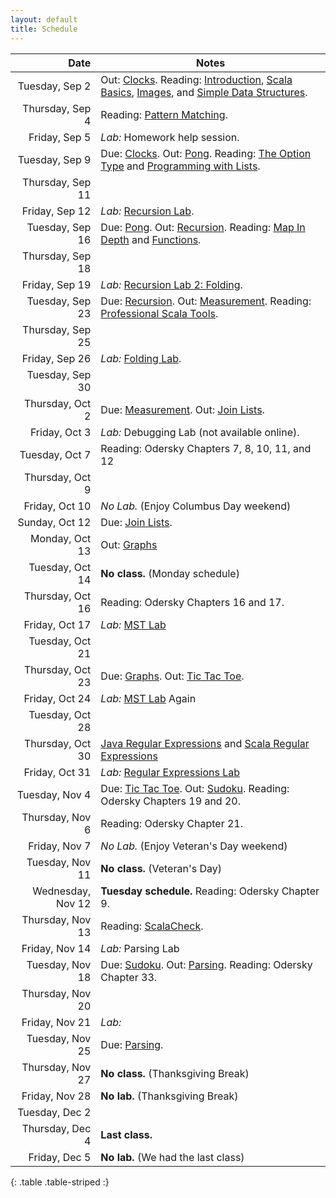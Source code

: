 ```yaml
---
layout: default
title: Schedule
---
```


| Date              | Notes                                                                                           |
|------------------:|-------------------------------------------------------------------------------------------------|
| Tuesday, Sep 2    | Out: [Clocks]. Reading: [Introduction], [Scala Basics], [Images], and [Simple Data Structures]. |
| Thursday, Sep 4   | Reading: [Pattern Matching].                                                                    |
| Friday, Sep 5     | *Lab:* Homework help session.                                                                   |
| Tuesday, Sep 9    | Due: [Clocks]. Out: [Pong]. Reading: [The Option Type] and [Programming with Lists].            |
| Thursday, Sep 11  |                                                                                                 |
| Friday, Sep 12    | *Lab:* [Recursion Lab].                                                                         |
| Tuesday, Sep 16   | Due: [Pong]. Out: [Recursion]. Reading: [Map In Depth] and [Functions].                         |
| Thursday, Sep 18  |                                                                                                 |
| Friday, Sep 19    | *Lab:* [Recursion Lab 2: Folding].                                                              |
| Tuesday, Sep 23   | Due: [Recursion]. Out: [Measurement]. Reading: [Professional Scala Tools].                      |
| Thursday, Sep 25  |                                                                                                 |
| Friday, Sep 26    | *Lab:* [Folding Lab](../hw/folding_lab).                                                        |
| Tuesday, Sep 30   |                                                                                                 |
| Thursday, Oct 2   | Due: [Measurement]. Out: [Join Lists].                                                          |
| Friday, Oct 3     | *Lab:* Debugging Lab (not available online).                                                    |
| Tuesday, Oct 7    | Reading: Odersky Chapters 7, 8, 10, 11, and 12                                                  |
| Thursday, Oct 9   |                                                                                                 |
| Friday, Oct 10    | *No Lab.* (Enjoy Columbus Day weekend)                                                          |
| Sunday, Oct 12    | Due: [Join Lists].                                                                              |
| Monday, Oct 13    | Out: [Graphs]                                                                                   |
| Tuesday, Oct 14   | **No class.** (Monday schedule)                                                                 |
| Thursday, Oct 16  | Reading: Odersky Chapters 16 and 17.                                                            |
| Friday, Oct 17    | *Lab:* [MST Lab]                                                                                |
| Tuesday, Oct 21   |                                                                                                 |
| Thursday, Oct 23  | Due: [Graphs]. Out: [Tic Tac Toe].                                                              |
| Friday, Oct 24    | *Lab:* [MST Lab] Again                                                                          |
| Tuesday, Oct 28   |                                                                                                 |
| Thursday, Oct 30  | [Java Regular Expressions] and [Scala Regular Expressions]                                      |
| Friday, Oct 31    | *Lab:* [Regular Expressions Lab]                                                                |
| Tuesday, Nov 4    | Due: [Tic Tac Toe]. Out: [Sudoku]. Reading: Odersky Chapters 19 and 20.                           |
| Thursday, Nov 6   | Reading: Odersky Chapter 21.                                                                    |
| Friday, Nov 7     | *No Lab.* (Enjoy Veteran's Day weekend)                                                         |
| Tuesday, Nov 11   | **No class.** (Veteran's Day)                                                                   |
| Wednesday, Nov 12 | **Tuesday schedule.** Reading: Odersky Chapter 9.                                               |
| Thursday, Nov 13  | Reading: [ScalaCheck].                                                                          |
| Friday, Nov 14    | *Lab:* Parsing Lab                                                                              |
| Tuesday, Nov 18   | Due: [Sudoku]. Out: [Parsing]. Reading: Odersky Chapter 33.                                         |
| Thursday, Nov 20  |                                                                                                 |
| Friday, Nov 21    | *Lab:*                                                                                          |
| Tuesday, Nov 25   | Due: [Parsing].                                                                                   |
| Thursday, Nov 27  | **No class.** (Thanksgiving Break)                                                              |
| Friday, Nov 28    | **No lab.** (Thanksgiving Break)                                                                |
| Tuesday, Dec 2    |                                                                                                 |
| Thursday, Dec 4   | **Last class.**                                                                                 |
| Friday, Dec 5     | **No lab.** (We had the last class)                                                             |
{: .table .table-striped :}

[Clocks]: ../hw/clocks
[Pong]: ../hw/pong
[Recursion]: ../hw/recursion
[Measurement]: ../hw/measurement
[Join Lists]: ../hw/joinlists
[Graphs]: ../hw/graphs
[HW6 (Maze)]: ../hw/maze
[HW8 (Social Network)]: ../hw/social
[HW11 (Scripting)]: ../hw/scripting
[Java Regular Expressions]: http://docs.oracle.com/javase/7/docs/api/java/util/regex/Pattern.html
[Scala Regular Expressions]: http://www.scala-lang.org/api/current/index.html#scala.util.matching.Regex
[Regular Expressions Lab]: ../hw/regex_lab
[Sudoku]: ../hw/sudoku
[Parsing]: ../hw/parsing

[Introduction]: ../reading/intro
[Scala Basics]: ../reading/scala-basics
[Images]: ../reading/images
[Simple Data Structures]: ../reading/simple-data
[Pattern Matching]: ../reading/pattern-matching
[Abstract Data Types]: ../reading/adt
[The Option Type]: ../reading/option
[Programming with Lists]: ../reading/lists
[Recursion Lab]: ../hw/recursion_lab
[Recursion Lab 2: Folding]: ../hw/folding_lab
[Professional Scala Tools]: ../reading/tools
[Map In Depth]: ../reading/map
[Functions]: ../reading/functions
[MST Lab]: ../hw/mst_lab
[Tic Tac Toe]: ../hw/tictactoe
[ScalaCheck]: https://github.com/rickynils/scalacheck/wiki/User-Guide